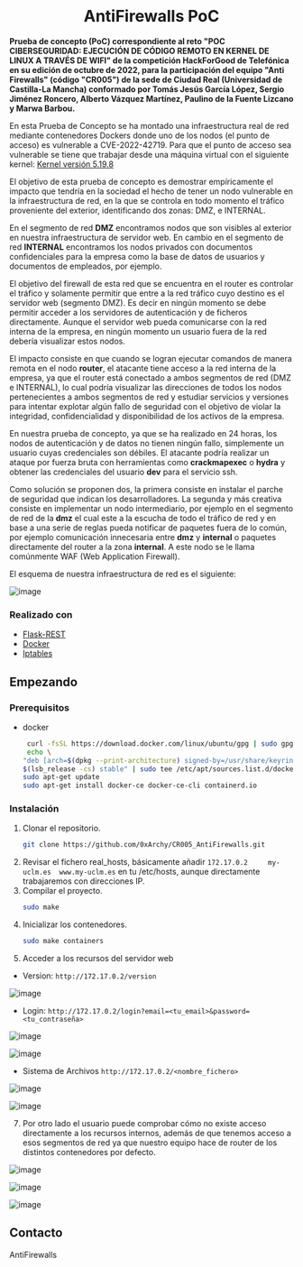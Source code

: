 <!-- PROJECT LOGO -->
<br />
<p align="center">
  <h1 align="center">AntiFirewalls PoC</h1>
</p>

<b>Prueba de concepto (PoC) correspondiente al reto "POC CIBERSEGURIDAD: EJECUCIÓN DE CÓDIGO REMOTO EN KERNEL DE LINUX A TRAVÉS DE WIFI" de la competición HackForGood de Telefónica en su edición de octubre de 2022, para la participación del equipo "Anti Firewalls" (código "CR005") de la sede de Ciudad Real (Universidad de Castilla-La Mancha) conformado por Tomás Jesús García López, Sergio Jiménez Roncero, Alberto Vázquez Martínez, Paulino de la Fuente Lizcano y Marwa Barbou.</b>

En esta Prueba de Concepto se ha montado una infraestructura real de red mediante contenedores Dockers donde uno de los nodos (el punto de acceso) es vulnerable a CVE-2022-42719. Para que el punto de acceso sea vulnerable se tiene que trabajar desde una máquina virtual con el siguiente kernel: [Kernel versión 5.19.8](https://git.kernel.org/pub/scm/linux/kernel/git/stable/linux.git/tag/?h=v5.19.8) 

El objetivo de esta prueba de concepto es demostrar empíricamente el impacto que tendría en la sociedad el hecho de tener un nodo vulnerable en la infraestructura de red, en la que se controla en todo momento el tráfico proveniente del exterior, identificando dos zonas: DMZ, e INTERNAL.

En el segmento de red **DMZ** encontramos nodos que son visibles al exterior en nuestra infraestructura de servidor web. En cambio en el segmento de red **INTERNAL** encontramos los nodos privados con documentos confidenciales para la empresa como la base de datos de usuarios y documentos de empleados, por ejemplo.

El objetivo del firewall de esta red que se encuentra en el router es controlar el tráfico y solamente permitir que entre a la red tráfico cuyo destino es el servidor web (segmento DMZ). Es decir en ningún momento se debe permitir acceder a los servidores de autenticación y de ficheros directamente. Aunque el servidor web pueda comunicarse con la red interna de la empresa, en ningún momento un usuario fuera de la red debería visualizar estos nodos.

El impacto consiste en que cuando se logran ejecutar comandos de manera remota en el nodo **router**, el atacante tiene acceso a la red interna de la empresa, ya que el router está conectado a ambos segmentos de red (DMZ e INTERNAL), lo cual podría visualizar las direcciones de todos los nodos pertenecientes a ambos segmentos de red y estudiar servicios y versiones para intentar explotar algún fallo de seguridad con el objetivo de violar la integridad, confidencialidad y disponibilidad de los activos de la empresa.

En nuestra prueba de concepto, ya que se ha realizado en 24 horas, los nodos de autenticación y de datos no tienen ningún fallo, simplemente un usuario cuyas credenciales son débiles. El atacante podría realizar un ataque por fuerza bruta con herramientas como **crackmapexec** o **hydra** y obtener las credenciales del usuario **dev** para el servicio ssh.

Como solución se proponen dos, la primera consiste en instalar el parche de seguridad que indican los desarrolladores. La segunda y más creativa consiste en implementar un nodo intermediario, por ejemplo en el segmento de red de la **dmz** el cual este a la escucha de todo el tráfico de red y en base a una serie de reglas pueda notificar de paquetes fuera de lo común, por ejemplo comunicación innecesaria entre **dmz** y **internal** o paquetes directamente del router a la zona **internal**. A este nodo se le llama comúnmente WAF (Web Application Firewall).

El esquema de nuestra infraestructura de red es el siguiente:

![image](https://user-images.githubusercontent.com/52278758/197303467-936c185a-d6bf-4a81-b727-031dec79fd83.png)


### Realizado con

* [Flask-REST](https://flask-restful.readthedocs.io/en/latest/)
* [Docker](https://www.docker.com/)
* [Iptables](https://linux.die.net/man/8/iptables)

<!-- GETTING STARTED -->
## Empezando

### Prerequisitos

* docker
  ```sh
   curl -fsSL https://download.docker.com/linux/ubuntu/gpg | sudo gpg --dearmor -o /usr/share/keyrings/docker-archive-keyring.gpg
   echo \
  "deb [arch=$(dpkg --print-architecture) signed-by=/usr/share/keyrings/docker-archive-keyring.gpg] https://download.docker.com/linux/ubuntu \
  $(lsb_release -cs) stable" | sudo tee /etc/apt/sources.list.d/docker.list > /dev/null
  sudo apt-get update
  sudo apt-get install docker-ce docker-ce-cli containerd.io
  ```

### Instalación

1. Clonar el repositorio.
   ```sh
   git clone https://github.com/0xArchy/CR005_AntiFirewalls.git
   ```
3. Revisar el fichero real_hosts, básicamente añadir  `172.17.0.2     my-uclm.es  www.my-uclm.es` en tu /etc/hosts, aunque directamente trabajaremos con direcciones IP.
4. Compilar el proyecto.
   ```sh
   sudo make
   ```
5. Inicializar los contenedores.
   ```sh
   sudo make containers
   ```
6. Acceder a los recursos del servidor web
  * Version: ``` http://172.17.0.2/version ```
  
  ![image](https://user-images.githubusercontent.com/52278758/197303691-e9b241b0-f693-4488-8973-00c1a1aa809a.png)
  
  * Login: ``` http://172.17.0.2/login?email=<tu_email>&password=<tu_contraseña> ```
  
  ![image](https://user-images.githubusercontent.com/52278758/197303729-db727bb0-5124-4ff2-a7ab-6ea17bda8d41.png)

  ![image](https://user-images.githubusercontent.com/52278758/197303741-0dbfcda9-7104-48a0-98d9-1971d059a1fc.png)
  
  * Sistema de Archivos ``` http://172.17.0.2/<nombre_fichero> ```
  
  ![image](https://user-images.githubusercontent.com/52278758/197303775-b7a1e4f8-3ae5-49e0-9dc6-166ae65f5703.png)

  ![image](https://user-images.githubusercontent.com/52278758/197303791-bacb7e56-bc3c-4105-9fac-da940e1dc363.png)
  
  7. Por otro lado el usuario puede comprobar cómo no existe acceso directamente a los recursos internos, además de que tenemos acceso a esos segmentos de red ya que nuestro equipo hace de router de los distintos contenedores por defecto.
  
  ![image](https://user-images.githubusercontent.com/52278758/197303886-7bead531-125d-4fd7-991c-72bc9a00bba2.png)
  
  ![image](https://user-images.githubusercontent.com/52278758/197304035-60201965-31c2-4d30-bf0d-f40d34c79888.png)

  ![image](https://user-images.githubusercontent.com/52278758/197304076-382da7ac-0a64-40b6-ae30-4097c44d0d9b.png)

## Contacto

AntiFirewalls



